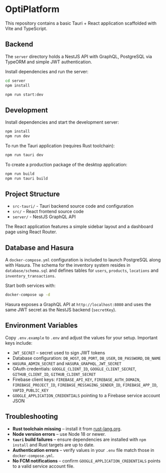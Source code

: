 # OptiPlatform

This repository contains a basic Tauri + React application scaffolded with Vite and TypeScript.

## Backend

The `server` directory holds a NestJS API with GraphQL, PostgreSQL via TypeORM
and simple JWT authentication.

Install dependencies and run the server:

```bash
cd server
npm install

npm run start:dev
```

## Development

Install dependencies and start the development server:

```bash
npm install
npm run dev
```

To run the Tauri application (requires Rust toolchain):

```bash
npm run tauri dev
```

To create a production package of the desktop application:

```bash
npm run build
npm run tauri build
```

## Project Structure

- `src-tauri/` - Tauri backend source code and configuration
- `src/` - React frontend source code
- `server/` - NestJS GraphQL API

The React application features a simple sidebar layout and a dashboard page using React Router.

## Database and Hasura

A `docker-compose.yml` configuration is included to launch PostgreSQL along with Hasura. The schema for the inventory system resides in `database/schema.sql` and defines tables for `users`, `products`, `locations` and `inventory_transactions`.

Start both services with:

```bash
docker-compose up -d
```

Hasura exposes a GraphQL API at `http://localhost:8080` and uses the same JWT secret as the NestJS backend (`secretKey`).

## Environment Variables

Copy `.env.example` to `.env` and adjust the values for your setup. Important keys include:

- `JWT_SECRET` – secret used to sign JWT tokens
- Database configuration: `DB_HOST`, `DB_PORT`, `DB_USER`, `DB_PASSWORD`, `DB_NAME`
- `HASURA_ADMIN_SECRET` and `HASURA_GRAPHQL_JWT_SECRET`
- OAuth credentials: `GOOGLE_CLIENT_ID`, `GOOGLE_CLIENT_SECRET`, `GITHUB_CLIENT_ID`, `GITHUB_CLIENT_SECRET`
- Firebase client keys: `FIREBASE_API_KEY`, `FIREBASE_AUTH_DOMAIN`, `FIREBASE_PROJECT_ID`, `FIREBASE_MESSAGING_SENDER_ID`, `FIREBASE_APP_ID`, `VAPID_PUBLIC_KEY`
- `GOOGLE_APPLICATION_CREDENTIALS` pointing to a Firebase service account JSON

## Troubleshooting

- **Rust toolchain missing** – install it from [rust-lang.org](https://www.rust-lang.org/tools/install).
- **Node version errors** – use Node 18 or newer.
- **`tauri` build failures** – ensure dependencies are installed with `npm install` and Rust targets are up to date.
- **Authentication errors** – verify values in your `.env` file match those in `docker-compose.yml`.
- **No FCM notifications** – confirm `GOOGLE_APPLICATION_CREDENTIALS` points to a valid service account file.
